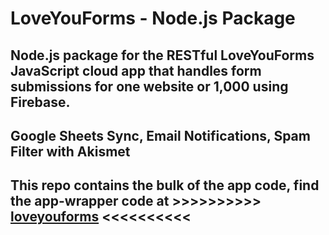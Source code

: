 # LoveYouForms - Node.js Package

## Node.js package for the RESTful LoveYouForms JavaScript cloud app that handles form submissions for one website or 1,000 using Firebase.

## Google Sheets Sync, Email Notifications, Spam Filter with Akismet

## This repo contains the bulk of the app code, find the app-wrapper code at >>>>>>>>>> **<a href="https://github.com/LoveYouFyi/loveyouforms">loveyouforms</a>** <<<<<<<<<<
